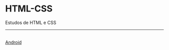 # HTML-CSS
 Estudos de HTML e CSS
 <hr>
 <br>
<a href="https://debizinha-santos.github.io/HTML-CSS/site01-3101/index.html">Android</a>
